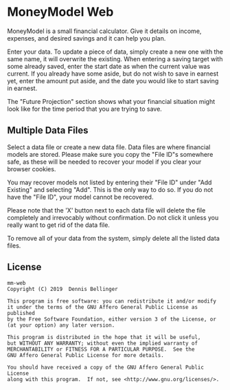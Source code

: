 # MoneyModel Web

MoneyModel is a small financial calculator. Give it details on income,
expenses, and desired savings and it can help you plan.

Enter your data. To update a piece of data, simply create a new
one with the same name, it will overwrite the existing. When entering
a saving target with some already saved, enter the start date as when
the current value was current. If you already have some aside, but 
do not wish to save in earnest yet, enter the amount put aside, and 
the date you would like to start saving in earnest.

The "Future Projection" section shows what your financial situation
might look like for the time period that you are trying to save.


## Multiple Data Files

Select a data file or create a new data file.
Data files are where financial models are stored. Please make sure
you copy the "File ID"s somewhere safe, as these will be needed to
recover your model if you clear your browser cookies.

You may recover models not listed by entering their "File ID"
under "Add Existing" and selecting "Add". This is the only way to do
so. If you do not have the "File ID", your model cannot be recovered.

Please note that the 'X' button next to each data file will delete the
file completely and irrevocably without confirmation. Do not click it
unless you really want to get rid of the data file.

To remove all of your data from the system, simply delete all the listed
data files.

## License

```text
mm-web
Copyright (C) 2019  Dennis Bellinger

This program is free software: you can redistribute it and/or modify
it under the terms of the GNU Affero General Public License as published
by the Free Software Foundation, either version 3 of the License, or
(at your option) any later version.

This program is distributed in the hope that it will be useful,
but WITHOUT ANY WARRANTY; without even the implied warranty of
MERCHANTABILITY or FITNESS FOR A PARTICULAR PURPOSE.  See the
GNU Affero General Public License for more details.

You should have received a copy of the GNU Affero General Public License
along with this program.  If not, see <http://www.gnu.org/licenses/>.
```
